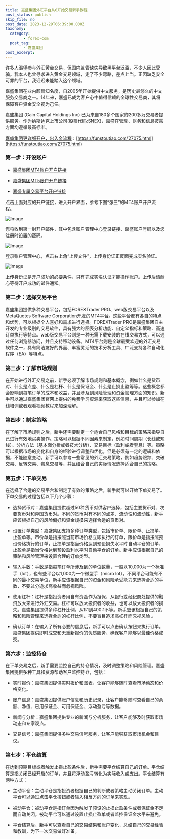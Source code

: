```yaml
---
title: 嘉盛集团外汇平台从0开始交易新手教程
post_status: publish
skip_file: no
post_date: 2023-12-29T06:39:00.000Z
taxonomy:
  category:
        - forex-com
  post_tag:
        - 嘉盛集团
post_excerpt: 
---
```

许多人渴望参与外汇黄金交易，但国内监管缺失导致黑平台泛滥，不少人因此受骗。我本人也曾寻求进入黄金交易领域，走了不少弯路，差点上当。正因缺乏安全可靠的平台，我迟迟未能踏入这个领域。

嘉盛集团在业内颇具知名度，自2005年开始提供中文服务，是历史最悠久的中文服务交易商之一。14年来，嘉盛已成为客户心中值得信赖的全球性交易商，其将保障客户资金安全视为己任。

嘉盛集团 (Gain Capital Holdings Inc) 已为来自180多个国家的200多万交易者提供服务。作为纳斯达克上市公司(股票代码:SNEX)，嘉盛在管理、财务和信息披露方面均遵循最高标准。

[嘉盛集团更详细开户，出入金流程](https://funstoutiao.com/27075.html)：[https://funstoutiao.com/27075.html](https://funstoutiao.com/27075.html)

### 第一步：开设账户

* [嘉盛集团MT4账户开户链接](https://s.ssgg.net/jsmt4)

* [嘉盛集团MT5账户开户链接](https://s.ssgg.net/jsmt5)

* [嘉盛专属交易平台开户链接](https://s.ssgg.net/js)

点击上面对应的开户链接，进入开户界面，参考下图“张三”的MT4账户开户流程。

![Image](https://prod-files-secure.s3.us-west-2.amazonaws.com/39ed1227-6d7d-4570-be36-9ccd4a2c4241/7a167aea-686b-400d-af59-4e18eb607a40/640.png?X-Amz-Algorithm=AWS4-HMAC-SHA256&X-Amz-Content-Sha256=UNSIGNED-PAYLOAD&X-Amz-Credential=ASIAZI2LB466XZQRWBMW%2F20250316%2Fus-west-2%2Fs3%2Faws4_request&X-Amz-Date=20250316T041308Z&X-Amz-Expires=3600&X-Amz-Security-Token=IQoJb3JpZ2luX2VjEMr%2F%2F%2F%2F%2F%2F%2F%2F%2F%2FwEaCXVzLXdlc3QtMiJIMEYCIQCJ8uxMwLIJDmy2%2FCzOsMYbYx8UAHhYz%2FPTKS82dwyMeAIhAMtWhfM%2B1sdFdfEQVvI%2FmnziSR5kzso6wOf2djsHlzLDKv8DCCMQABoMNjM3NDIzMTgzODA1IgzBB%2B%2BcZZOsPdwiVz0q3APZec8bQOtj2hCq21ufhoQQ5VoMn6ZJZIGneroYLxvTRNygb68QE%2F%2F2u2ab7IJALk55F%2B2khKQX2E8hipp70hwGYnIDKSN%2FKH3rND6FLg%2FGOHjbVtUrHK9FOKcKG%2BICsPbX%2FFifx2ZW0nxGQG8gg%2FMq8N5rW%2BPrsQJv4jy0rR25LGeeWhpZbTkC%2BVc15FNJkVBjv%2Fr5%2F%2FdpFN0MFwwLyOqbZd9Q0eAn8tMBtfdbRbcuanlO2vs8vWByTGGDsPsvbGyx1kdZD5gqiF4EtmyzkXDNQ7YwGdJArpfvr69OwZalhOojupZ9ArXyM686tkD5UC88foKJdv9GH62IFLlvLgBpQCy1hkBdkGuOtonWfJepJ9InRdr7GlqORtLJCs11MpECAZBUzWqOyNjTFne04VXB3F7A4GC5eEjEK7oj05qeH8RjRl9svKHyYZBApkltJeVkR9ScMtBvtcnltcpqTJO53SOF4U3rtOop0BF1yQh86eFR6XPlSA3vdY5e%2FnjLvAY5kMXg%2Bk7ywnXK73Zb0HyJHVddh5kJyIkMyHvcFo5pRt66GnMBW5x6eck8Dh67C1qxjiwDerIZwmCuTQyPyEtJZ4NlUCmDhhUvrcKlmE1ftt%2BO5F%2F7kMrD8WASvzCP6di%2BBjqkAfxAyr0A%2B2tXzV4XqQXwMSJX9jaMhAuo3LTrueSjuWQkflSosQ11Bu6EvD0aYuogrr8i9LgIVba8jBTSPslTiWzYhbudMvFcGFq8FJrqXWYsEJHrBBXQ5beAcGObov5LyN8YN%2FQlKWK7sgnfkzPQY%2BT5iA%2Bhndnh1zPoE8YPeR4Cpp1iTmvrydJxiFzcn82XMgqJ3f8rab71Anb3Xc8J4wz9ICOs&X-Amz-Signature=c9be80e268bbb5eadac769f640fc9e62a533ef6412e3eeda715b180aa204cb88&X-Amz-SignedHeaders=host&x-id=GetObject)

您将收到第一封开户邮件，其中包含账户管理中心登录链接、嘉盛账户号码以及您注册时设置的密码。

![Image](https://prod-files-secure.s3.us-west-2.amazonaws.com/39ed1227-6d7d-4570-be36-9ccd4a2c4241/eaa1c6b3-2877-4284-a0e1-530e222c27fb/image.png?X-Amz-Algorithm=AWS4-HMAC-SHA256&X-Amz-Content-Sha256=UNSIGNED-PAYLOAD&X-Amz-Credential=ASIAZI2LB466XZQRWBMW%2F20250316%2Fus-west-2%2Fs3%2Faws4_request&X-Amz-Date=20250316T041308Z&X-Amz-Expires=3600&X-Amz-Security-Token=IQoJb3JpZ2luX2VjEMr%2F%2F%2F%2F%2F%2F%2F%2F%2F%2FwEaCXVzLXdlc3QtMiJIMEYCIQCJ8uxMwLIJDmy2%2FCzOsMYbYx8UAHhYz%2FPTKS82dwyMeAIhAMtWhfM%2B1sdFdfEQVvI%2FmnziSR5kzso6wOf2djsHlzLDKv8DCCMQABoMNjM3NDIzMTgzODA1IgzBB%2B%2BcZZOsPdwiVz0q3APZec8bQOtj2hCq21ufhoQQ5VoMn6ZJZIGneroYLxvTRNygb68QE%2F%2F2u2ab7IJALk55F%2B2khKQX2E8hipp70hwGYnIDKSN%2FKH3rND6FLg%2FGOHjbVtUrHK9FOKcKG%2BICsPbX%2FFifx2ZW0nxGQG8gg%2FMq8N5rW%2BPrsQJv4jy0rR25LGeeWhpZbTkC%2BVc15FNJkVBjv%2Fr5%2F%2FdpFN0MFwwLyOqbZd9Q0eAn8tMBtfdbRbcuanlO2vs8vWByTGGDsPsvbGyx1kdZD5gqiF4EtmyzkXDNQ7YwGdJArpfvr69OwZalhOojupZ9ArXyM686tkD5UC88foKJdv9GH62IFLlvLgBpQCy1hkBdkGuOtonWfJepJ9InRdr7GlqORtLJCs11MpECAZBUzWqOyNjTFne04VXB3F7A4GC5eEjEK7oj05qeH8RjRl9svKHyYZBApkltJeVkR9ScMtBvtcnltcpqTJO53SOF4U3rtOop0BF1yQh86eFR6XPlSA3vdY5e%2FnjLvAY5kMXg%2Bk7ywnXK73Zb0HyJHVddh5kJyIkMyHvcFo5pRt66GnMBW5x6eck8Dh67C1qxjiwDerIZwmCuTQyPyEtJZ4NlUCmDhhUvrcKlmE1ftt%2BO5F%2F7kMrD8WASvzCP6di%2BBjqkAfxAyr0A%2B2tXzV4XqQXwMSJX9jaMhAuo3LTrueSjuWQkflSosQ11Bu6EvD0aYuogrr8i9LgIVba8jBTSPslTiWzYhbudMvFcGFq8FJrqXWYsEJHrBBXQ5beAcGObov5LyN8YN%2FQlKWK7sgnfkzPQY%2BT5iA%2Bhndnh1zPoE8YPeR4Cpp1iTmvrydJxiFzcn82XMgqJ3f8rab71Anb3Xc8J4wz9ICOs&X-Amz-Signature=a884e70ab608176f89f99a5a4138aa91b5bd904815664e209e09d4993ee7519b&X-Amz-SignedHeaders=host&x-id=GetObject)

登录账户管理中心，点击右上角“上传文件”，上传身份证正反面完成实名验证。

![Image](https://prod-files-secure.s3.us-west-2.amazonaws.com/39ed1227-6d7d-4570-be36-9ccd4a2c4241/54090639-09fc-46b4-a135-e0289f707147/image.png?X-Amz-Algorithm=AWS4-HMAC-SHA256&X-Amz-Content-Sha256=UNSIGNED-PAYLOAD&X-Amz-Credential=ASIAZI2LB466XZQRWBMW%2F20250316%2Fus-west-2%2Fs3%2Faws4_request&X-Amz-Date=20250316T041308Z&X-Amz-Expires=3600&X-Amz-Security-Token=IQoJb3JpZ2luX2VjEMr%2F%2F%2F%2F%2F%2F%2F%2F%2F%2FwEaCXVzLXdlc3QtMiJIMEYCIQCJ8uxMwLIJDmy2%2FCzOsMYbYx8UAHhYz%2FPTKS82dwyMeAIhAMtWhfM%2B1sdFdfEQVvI%2FmnziSR5kzso6wOf2djsHlzLDKv8DCCMQABoMNjM3NDIzMTgzODA1IgzBB%2B%2BcZZOsPdwiVz0q3APZec8bQOtj2hCq21ufhoQQ5VoMn6ZJZIGneroYLxvTRNygb68QE%2F%2F2u2ab7IJALk55F%2B2khKQX2E8hipp70hwGYnIDKSN%2FKH3rND6FLg%2FGOHjbVtUrHK9FOKcKG%2BICsPbX%2FFifx2ZW0nxGQG8gg%2FMq8N5rW%2BPrsQJv4jy0rR25LGeeWhpZbTkC%2BVc15FNJkVBjv%2Fr5%2F%2FdpFN0MFwwLyOqbZd9Q0eAn8tMBtfdbRbcuanlO2vs8vWByTGGDsPsvbGyx1kdZD5gqiF4EtmyzkXDNQ7YwGdJArpfvr69OwZalhOojupZ9ArXyM686tkD5UC88foKJdv9GH62IFLlvLgBpQCy1hkBdkGuOtonWfJepJ9InRdr7GlqORtLJCs11MpECAZBUzWqOyNjTFne04VXB3F7A4GC5eEjEK7oj05qeH8RjRl9svKHyYZBApkltJeVkR9ScMtBvtcnltcpqTJO53SOF4U3rtOop0BF1yQh86eFR6XPlSA3vdY5e%2FnjLvAY5kMXg%2Bk7ywnXK73Zb0HyJHVddh5kJyIkMyHvcFo5pRt66GnMBW5x6eck8Dh67C1qxjiwDerIZwmCuTQyPyEtJZ4NlUCmDhhUvrcKlmE1ftt%2BO5F%2F7kMrD8WASvzCP6di%2BBjqkAfxAyr0A%2B2tXzV4XqQXwMSJX9jaMhAuo3LTrueSjuWQkflSosQ11Bu6EvD0aYuogrr8i9LgIVba8jBTSPslTiWzYhbudMvFcGFq8FJrqXWYsEJHrBBXQ5beAcGObov5LyN8YN%2FQlKWK7sgnfkzPQY%2BT5iA%2Bhndnh1zPoE8YPeR4Cpp1iTmvrydJxiFzcn82XMgqJ3f8rab71Anb3Xc8J4wz9ICOs&X-Amz-Signature=9de8c8b065c889b5a837ae6b00a64a78e0166b35d9d9d3165ec93539b54b2132&X-Amz-SignedHeaders=host&x-id=GetObject)

上传身份证是开户成功的必要条件，只有完成实名认证才能操作账户。上传后请耐心等待开户成功的邮件通知。

### 第二步：选择交易平台

嘉盛集团提供多种交易平台，包括FOREXTrader PRO、web版交易平台以及MetaQuotes Software Corporation开发的MT4平台。这些平台都有各自的特点和优势，可以根据个人喜好和需求进行选择。FOREXTrader PRO是嘉盛集团自主开发的专业级别的交易软件，具有强大的图表分析功能、自定义指标和策略、高速订单执行等特点。web版交易平台则是一种无需下载安装的在线交易方式，可以通过任何浏览器访问，并且支持移动设备。MT4平台则是全球最受欢迎的外汇交易软件之一，具有简洁友好的界面、丰富灵活的技术分析工具、广泛支持各种自动化程序（EA）等特点。

### 第三步：了解市场规则

在开始进行外汇交易之前，新手必须了解市场规则和基本概念，例如什么是货币对、什么是点差、什么是杠杆、什么是保证金、什么是止损止盈等等。这些概念都会影响到每笔订单的成本和收益，并且涉及到风险管理和资金管理方面的知识。新手可以通过嘉盛集团官网上提供的免费学习资源来获取这些信息，并且可以参加在线培训或者观看视频教程来加深理解。

### 第四步：制定策略

在了解了市场规则之后，新手还需要制定一个适合自己风格和目标的策略来指导自己进行有效地买卖操作。策略可以根据不同因素来制定，例如时间周期（长线或短线）、分析方法（基本面分析或者技术分析）、交易目标（盈利或者套息）等。策略可以根据市场的变化和自身的经验进行调整和优化，但是必须有一定的逻辑和依据，不能随意变动。新手可以参考一些常见的外汇交易策略，例如趋势跟踪、突破交易、反转交易、套息交易等，并且结合自己的实际情况选择适合自己的策略。

### 第五步：下单交易

在选择了合适的交易平台和制定了有效的策略之后，新手就可以开始下单交易了。下单交易的过程包括以下几个步骤：

* 选择货币对：嘉盛集团提供超过50种货币对供客户选择，包括主要货币对、次要货币对和异国货币对。不同的货币对有不同的点差、流动性和波动性，新手应该根据自己的风险偏好和资金规模来选择合适的货币对。

* 设置订单类型：嘉盛集团支持多种订单类型，包括市价单、限价单、止损单、止盈单等。市价单是指按照当前市场价格立即执行的订单，限价单是指按照预设价格执行的订单，止损单是指当价格达到预设损失水平时自动平仓的订单，止盈单是指当价格达到预设盈利水平时自动平仓的订单。新手应该根据自己的策略和风险管理来设置合理的订单类型。

* 输入手数：手数是指每笔订单所涉及到的单位数量，一般以10,000为一个标准手（lot），也有些平台以1,000为一个微型手（micro lot）。不同平台可能有不同的最小交易单位，新手应该根据自己的资金和风险承受能力来选择合适的手数，不要过分追求高收益而忽视风险。

* 使用杠杆：杠杆是指投资者用自有资金作为担保，从银行或经纪商处提供的融资放大来进行外汇交易。杠杆可以放大投资者的收益，也可以放大投资者的损失。嘉盛集团提供多种杠杆比例，从1:1到400:1不等。新手应该根据自己的策略和风险管理来选择合适的杠杆比例，不要盲目追求高杠杆而忽视风险 。

* 确认订单：在输入了所有必要的信息后，新手可以点击确认按钮来执行订单。嘉盛集团提供即时成交和无重新报价的优质服务，确保客户能够以最佳价格成交。

### 第六步：监控持仓

在下单交易之后，新手需要监控自己的持仓情况，及时调整策略和风险管理。嘉盛集团提供多种工具和资源帮助客户监控持仓，包括：

* 实时报价：嘉盛集团提供实时报价和图表，让客户能够随时查看市场动态和价格变化。

* 账户信息：嘉盛集团提供账户信息和历史记录，让客户能够随时查看自己的余额、净值、已用保证金、可用保证金、浮动盈亏等数据。

* 新闻与分析：嘉盛集团提供专业的新闻与分析服务，让客户能够及时获取市场动态和专家观点。

* 交易信号：嘉盛集团提供多种交易信号服务，让客户能够获取市场机会和建议。

### 第七步：平仓结算

在达到预期目标或者触发止损止盈条件后，新手需要平仓结算自己的订单。平仓结算是指关闭已经开启的订单，并且将浮动盈亏转化为实际收入或支出。平仓结算有两种方式：

* 主动平仓：主动平仓是指投资者根据自己的判断或者策略主动关闭订单。主动平仓可以通过点击平仓按钮或者输入相反方向的订单来实现。

* 被动平仓：被动平仓是指订单因为触发了预设的止损止盈条件或者保证金不足而自动关闭。被动平仓可以通过设置止损止盈单或者监控保证金水平来避免。

* 平仓结算后，新手可以查看自己的交易结果和账户变化，总结自己的交易经验和教训，为下一次交易做好准备。